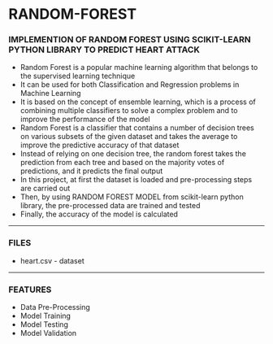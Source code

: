 # RANDOM-FOREST

### IMPLEMENTION OF RANDOM FOREST USING SCIKIT-LEARN PYTHON LIBRARY TO PREDICT HEART ATTACK

- Random Forest is a popular machine learning algorithm that belongs to the supervised learning technique
- It can be used for both Classification and Regression problems in Machine Learning
- It is based on the concept of ensemble learning, which is a process of combining multiple classifiers to solve a complex problem and to improve the performance of the model
- Random Forest is a classifier that contains a number of decision trees on various subsets of the given dataset and takes the average to improve the predictive accuracy of that dataset
- Instead of relying on one decision tree, the random forest takes the prediction from each tree and based on the majority votes of predictions, and it predicts the final output
- In this project, at first the dataset is loaded and pre-processing steps are carried out
- Then, by using RANDOM FOREST MODEL from scikit-learn python library, the pre-processed data are trained and tested
- Finally, the accuracy of the model is calculated

-----

### FILES

- heart.csv - dataset

-----

### FEATURES

- Data Pre-Processing
- Model Training
- Model Testing
- Model Validation

